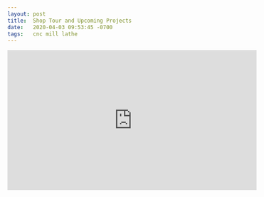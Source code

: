 ```yaml
---
layout: post
title:  Shop Tour and Upcoming Projects
date:   2020-04-03 09:53:45 -0700
tags:   cnc mill lathe
---
```

<iframe width="560" height="315" src="https://www.youtube.com/embed/hlrRo4fZIGg" frameborder="0" allow="accelerometer; autoplay; encrypted-media; gyroscope; picture-in-picture" allowfullscreen></iframe>
